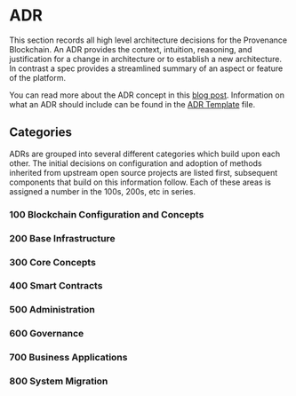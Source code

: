 # ADR

This section records all high level architecture decisions for the Provenance Blockchain. An ADR provides the context, intuition, reasoning, and justification for a change in architecture or to establish a new architecture. In contrast a spec provides a streamlined summary of an aspect or feature of the platform.

You can read more about the ADR concept in this [blog post](https://product.reverb.com/documenting-architecture-decisions-the-reverb-way-a3563bb24bd0#.78xhdix6t). Information on what an ADR should include can be found in the [ADR Template](template.md) file.

## Categories

ADRs are grouped into several different categories which build upon each other. The initial decisions on configuration and adoption of methods inherited from upstream open source projects are listed first, subsequent components that build on this information follow. Each of these areas is assigned a number in the 100s, 200s, etc in series.

### 100 Blockchain Configuration and Concepts

### 200 Base Infrastructure

### 300 Core Concepts

### 400 Smart Contracts

### 500 Administration

### 600 Governance

### 700 Business Applications

### 800 System Migration
